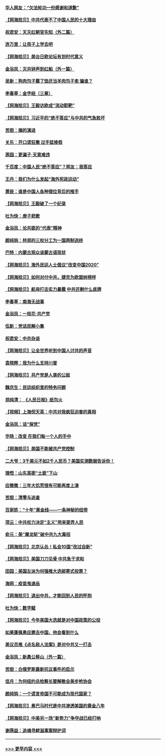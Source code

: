#### [华人网友：“欠法轮功一份感谢和道歉”](../pages/nsc993/n12390098.md?t=09090851) 
#### [【网海拾贝】中共代表不了中国人民的十大理由](../pages/nsc993/n12388155.md?t=09090851) 
#### [祝君安：天灭红朝官先知（外二篇）](../pages/nsc993/n12387957.md?t=09090851) 
#### [连万里：让孩子上学去吧](../pages/nsc993/n12385309.md?t=09090851) 
#### [【网海拾贝】美台日欧论坛有划时代意义](../pages/nsc993/n12385232.md?t=09090851) 
#### [金浴凤：灭共钟声到红船（外一篇）](../pages/nsc993/n12385154.md?t=09090851) 
#### [吴新：狗肉包子露了馅还当羊肉包子卖 骗谁？](../pages/nsc993/n12385133.md?t=09090851) 
#### [李春草：金字经（三章）](../pages/nsc993/n12383691.md?t=09090851) 
#### [【网海拾贝】王毅访欧成“流动箭靶”](../pages/nsc993/n12383338.md?t=09090851) 
#### [【网海拾贝】习近平的“绝不答应”与中共的气急败坏](../pages/nsc993/n12382819.md?t=09090851) 
#### [苦胆：摘的演进](../pages/nsc993/n12382619.md?t=09090851) 
#### [关乐：开口谎狂撒 过手猛掺假](../pages/nsc993/n12382604.md?t=09090851) 
#### [莲园：更漏子‧天意难违](../pages/nsc993/n12382598.md?t=09090851) 
#### [千百度：中国人民“绝不答应”？网友：我答应](../pages/nsc993/n12382024.md?t=09090851) 
#### [王丹：我们为什么发起“海外宪政运动”](../pages/nsc993/n12380286.md?t=09090851) 
#### [萧辰：谁是中国人各种错位背后的推手](../pages/nsc993/n12379800.md?t=09090851) 
#### [【网海拾贝】王毅破了一个纪录](../pages/nsc993/n12379251.md?t=09090851) 
#### [吐为快：庚子悲歌](../pages/nsc993/n12378821.md?t=09090851) 
#### [金浴凤：论共匪的“代表”精神](../pages/nsc993/n12377546.md?t=09090851) 
#### [颜纯钩：林郑的三权分工为一国两制送终](../pages/nsc993/n12377306.md?t=09090851) 
#### [巴特：内蒙古观众谈蒙古语现状](../pages/nsc993/n12376923.md?t=09090851) 
#### [【网海拾贝】海外民运人士倡议“改变中国2020”](../pages/nsc993/n12376682.md?t=09090851) 
#### [【网海拾贝】如何对付中共，捷克为欧盟树榜样](../pages/nsc993/n12374209.md?t=09090851) 
#### [【网海拾贝】航母打击实力暴露 中共还剩什么底牌](../pages/nsc993/n12371825.md?t=09090851) 
#### [李春草：南海无战事](../pages/nsc993/n12371159.md?t=09090851) 
#### [金浴凤：一枝花·共产党](../pages/nsc993/n12368757.md?t=09090851) 
#### [伍新：党话民解小集](../pages/nsc993/n12366907.md?t=09090851) 
#### [祝君安：中共杂谈](../pages/nsc993/n12366076.md?t=09090851) 
#### [【网海拾贝】让全世界听到中国人讨共的声音](../pages/nsc993/n12365569.md?t=09090851) 
#### [袁晓辉：我为什么支持川普](../pages/nsc993/n12362670.md?t=09090851) 
#### [【网海拾贝】共产党是人类的公敌](../pages/nsc993/n12363182.md?t=09090851) 
#### [魏京生：民运组织里的特务问题](../pages/nsc993/n12363010.md?t=09090851) 
#### [郑纯清： 《人民日报》纸包火](../pages/nsc993/n12362706.md?t=09090851) 
#### [【视频】上海倪天英：中共对我疯狂迫害的真相](../pages/nsc993/n12356341.md?t=09090851) 
#### [金浴凤：话“保党”](../pages/nsc993/n12361867.md?t=09090851) 
#### [华旸：改变 在我们每一个人的手中](../pages/nsc993/n12361774.md?t=09090851) 
#### [【网海拾贝】美国不能被共产党控制](../pages/nsc993/n12360271.md?t=09090851) 
#### [二大爷：3千美元不如2千人民币？美国实测数据告诉你！](../pages/nsc993/n12358563.md?t=09090851) 
#### [理悟：山东高密“土匪”下山](../pages/nsc993/n12358535.md?t=09090851) 
#### [应微微：三年大饥荒很有可能再度上演](../pages/nsc993/n12358523.md?t=09090851) 
#### [苦胆：清零与追查](../pages/nsc993/n12358501.md?t=09090851) 
#### [百家姓：“十年”黄金线——一条神秘的纽带](../pages/nsc993/n12358319.md?t=09090851) 
#### [项云：中共权力决定“主义”用来耍弄人民](../pages/nsc993/n12358172.md?t=09090851) 
#### [俞元：美“屠龙斩”破中共九大毒招](../pages/nsc993/n12357822.md?t=09090851) 
#### [【网海拾贝】北京认怂！私会10国“改过自新”](../pages/nsc993/n12357784.md?t=09090851) 
#### [【网海拾贝】美国刀刀见骨 中共急于求和](../pages/nsc993/n12355511.md?t=09090851) 
#### [田园：美国左派为何强推大选邮寄式投票？](../pages/nsc993/n12352963.md?t=09090851) 
#### [海网：疫苗鬼速品](../pages/nsc993/n12354438.md?t=09090851) 
#### [【网海拾贝】退出中共，才能回到人民的怀抱](../pages/nsc993/n12352634.md?t=09090851) 
#### [吐为快：数字赋](../pages/nsc993/n12352317.md?t=09090851) 
#### [【网海拾贝】今年美国大选就是对中国政策的公投](../pages/nsc993/n12350973.md?t=09090851) 
#### [如果蓬佩奥应邀去中国，他会看到什么](../pages/nsc993/n12350945.md?t=09090851) 
#### [美议员推《点名敌人法案》是对中共又一打击](../pages/nsc993/n12350765.md?t=09090851) 
#### [金浴凤：新愚公移山（外一篇）](../pages/nsc993/n12350253.md?t=09090851) 
#### [苦胆：白俄罗斯最新抗议事件的启示](../pages/nsc993/n12349989.md?t=09090851) 
#### [佳月：为何纽约总检察长要解散全美步枪协会](../pages/nsc993/n12349939.md?t=09090851) 
#### [颜纯钩：一个谎言帝国不可能成为现代国家？](../pages/nsc993/n12349898.md?t=09090851) 
#### [【网海拾贝】奥巴马时代是中共渗透美国的黄金八年](../pages/nsc993/n12349284.md?t=09090851) 
#### [【网海拾贝】中美另一场“新势力”争夺战已经打响](../pages/nsc993/n12346998.md?t=09090851) 
#### [谢燕益：追魂寻衅滋事案辩护词](../pages/nsc993/n12346892.md?t=09090851) 

----
#### [ >>> 更早内容 <<< ](../indexes/nsc993-earlier.md)
